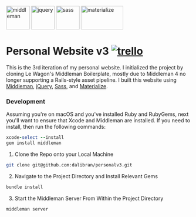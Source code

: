 <img src="https://cdn.worldvectorlogo.com/logos/middleman.svg" alt="middleman" width="64px" height="64px"> <img src="https://js.foundation/wp-content/uploads/sites/33/2017/02/jquery.png" alt="jquery" width="64px" height="64px"> <img src="http://sass-lang.com/assets/img/styleguide/seal-color-aef0354c.png" alt="sass" width="64px" height="64px"> <img src="https://seeklogo.com/images/M/materialize-logo-0FCAD8A6F8-seeklogo.com.png" alt="materialize" width="115px" height="64px">

<h1> Personal Website v3
  <a href="https://trello.com/b/YaL6TiMg/personal-website-v3">
      <img src="https://img.shields.io/badge/%F0%9F%97%93-trello-blue.svg" alt="trello">
  </a>
</h1>

This is the 3rd iteration of my personal website. I initialized the project by cloning Le Wagon's Middleman Boilerplate, mostly due to Middleman 4 no longer supporting a Rails-style asset pipeline. I built this website using [Middleman](https://middlemanapp.com/), [jQuery](https://jquery.com/), [Sass](http://sass-lang.com/), and [Materialize](http://materializecss.com/).

<h3>Development</h3>

Assuming you're on macOS and you've installed Ruby and RubyGems, next you'll want to ensure that Xcode and Middleman are installed. If you need to install, then run the following commands:

```ruby
xcode-select --install
gem install middleman
```

1. Clone the Repo onto your Local Machine

```zsh
git clone git@github.com:dalibran/personalv3.git
```

2. Navigate to the Project Directory and Install Relevant Gems

```zsh
bundle install
```

3. Start the Middleman Server From Within the Project Directory

```zsh
middleman server
```
